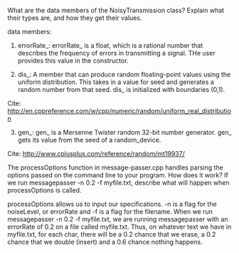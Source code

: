 What are the data members of the NoisyTransmission class? Explain what their 
types are, and how they get their values.

data members:

1) errorRate_: errorRate_ is a float, which is a rational number that describes
the frequency of errors in transmitting a signal. THe user provides this value
in the constructor.

2) dis_: A member that can produce random floating-point values using the
uniform distribution. This takes in a value for seed and generates a random
number from that seed. dis_ is initialized with boundaries (0,1).

Cite: 
<http://en.cppreference.com/w/cpp/numeric/random/uniform_real_distribution>

3) gen_: gen_ is a Mersenne Twister random 32-bit number generator. gen_ gets
its value from the seed of a random_device.

Cite:
<http://www.cplusplus.com/reference/random/mt19937/>

The processOptions function in message-passer.cpp handles parsing the options 
passed on the command line to your program. How does it work? If we run 
messagepasser -n 0.2 -f myfile.txt, describe what will happen when 
processOptions is called.

processOptions allows us to input our specifications. -n is a flag for the 
noiseLevel, or errorRate and -f is a flag for the filename. When we run 
messagepasser -n 0.2 -f myfile.txt, we are running messagepasser with an 
errorRate of 0.2 on a file called myfile.txt. Thus, on whatever text we have in
myfile.txt, for each char, there will be a 0.2 chance that we erase, a 0.2 
chance that we double (insert) and a 0.6 chance nothing happens.
